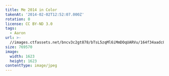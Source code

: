 ```yaml
---
title: Me 2014 in Color
takenAt: '2014-02-02T12:52:07.000Z'
rotation: 0
license: CC BY-ND 3.0
tags:
  - Aaron
url: >-
  //images.ctfassets.net/bncv3c2gt878/bTsL5zqMl6iMmDOqUARVu/164f34aadc83491c8a733c5643939357/me-2014-in-color_14261783131_o
size: 769570
image:
  width: 1623
  height: 1623
contentType: image/jpeg
---
```


